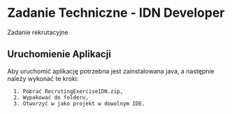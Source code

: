 
# Zadanie Techniczne - IDN Developer

Zadanie rekrutacyjne


## Uruchomienie Aplikacji

Aby uruchomić aplikację potrzebna jest zainstalowana java, a następnie należy wykonać te kroki:

```
  1. Pobrać RecrutingExerciseIDN.zip,
  2. Wypakować do folderu,
  3. Otworzyć w jako projekt w dowolnym IDE.
```

